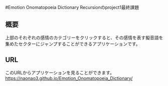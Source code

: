 #Emotion Onomatopoeia Dictionary
Recursionのproject1最終課題
## 概要
上部のそれぞれの感情のカテゴリーをクリックすると、その感情を表す擬音語を集めたセクターにジャンプすることができるアプリケーションです。
## URL
このURLからアプリケーションを見ることができます。</br>
https://naonao3.github.io/Emotion_Onomatopoeia_Dictionary/
